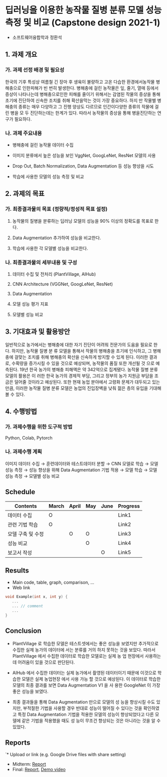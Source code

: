 # 딥러닝을 이용한 농작물 질병 분류 모델 성능 측정 및 비교 (Capstone design 2021-1)
* 소프트웨어융합학과 정환석

## 1. 과제 개요

### 가. 과제 선정 배경 및 필요성

한국의 기후 특성상 여름철 긴 장마 후 생육이 불량하고 고온 다습한 환경에서농작물 병해충으로 인한피해가 빈 번히 발생한다. 병해충에 걸린 농작물은 잎, 줄기, 열매 등에서 증상이 나타나는데 병해충으로인한 피해를 줄이기 위해서는 감염된 작물의 증상을 통해 초기에 진단하여 신속한 조치를 취해 확산을막는 것이 가장 중요하다. 하지 만 작물별 병해충의 종류는 매우 다양하고 그 진행 양상도 다르므로 인간이다양한 종류의 작물에 걸린 병을 모 두 진단하는데는 한계가 있다. 따라서 농작물의 증상을 통해 병을진단하는 연구가 필요하다.

### 나. 과제 주요내용

- 병해충에 걸린 농작물 데이터 수집

- 이미지 분류에서 높은 성능을 보인 VggNet, GoogLeNet, ResNet 모델의 사용 

- Drop Out, Batch Normalization, Data Augmentation 등 성능 향상을 시도

- 학습에 사용한 모델의 성능 측정 및 비교


## 2. 과제의 목표

### 가. 최종결과물의 목표 (정량적/정성적 목표 설정)

1) 농작물의 질병을 분류하는 딥러닝 모델의 성능을 90% 이상의 정확도를 목표로 한다.

2) Data Augmentation 추가하여 성능을 비교한다.

3) 학습에 사용한 각 모델별 성능을 비교한다.

### 나. 최종결과물의 세부내용 및 구성


1) 데이터 수집 및 전처리 (PlantVillage, AIHub)

2) CNN Architecture (VGGNet, GoogLeNet, ResNet)

3) Data Augmentation

4) 모델 성능 평가 지표

5) 모델별 성능 비교


## 3. 기대효과 및 활용방안

일반적으로 농가에서는 병해충에 대한 자기 진단이 어려워 전문가의 도움을 필요로 한다. 하지만, 농작물 질병 분 류 모델을 통해서 작물의 병해충을 초기에 인식하고, 그 병해충에 걸맞는 조치를 취해 병해충의 확산을 신속하게 방지할 수 있게 된다. 이러한 결과로, 수확량을 증가시킬 수 있을 것으로 예상되며, 농작물의 품질 또한 개선될 것 으로 예측된다. 19년 한국 농가의 병해충 피해액은 약 342억으로 집계됐다. 농작물 질병 분류 모델의 활용은 이 러한 한국 농가의 경제적 부담, 그리고 정부의 농가 지원금 부담을 조금은 덜어줄 것이라고 예상된다. 또한 현재 농업 분야에서 고령화 문제가 대두되고 있는 만큼, 이러한 농작물 질병 분류 모델은 농업의 진입장벽을 낮춰 젊은 층의 유입을 기대해 볼 수 있다.

## 4. 수행방법

### 가. 과제수행을 위한 도구적 방법

Python, Colab, Pytorch

### 나. 과제수행 계획

이미지 데이터 수집 → 훈련데이터와 테스트데이터 분할 → CNN 모델로 학습 → 모델 성능 측정 → 성능 향상을 위해 Data Augmentation 기법 적용 → 모델 학습 → 모델 성능 측정 → 모델별 성능 비교

## Schedule
| Contents | March | April |  May  | June  |   Progress   |
|----------|-------|-------|-------|-------|--------------|
|  데이터 수집  |   O   |       |       |       |     Link1    |
|  관련 기법 학습  |   O   |       |       |       |     Link2    |
|  모델 구축 및 수정  |       |   O   |   O   |       |     Link3    |
|  성능 비교  |       |       |   O   |       |     Link4    |
|  보고서 작성  |       |       |       |   O   |     Link5    |


## Results
* Main code, table, graph, comparison, ...
* Web link

``` C++
void Example(int x, int y) {
   ...  
   ... // comment
   ...
}
```

## Conclusion

* PlantVillage 로 학습한 모델은 테스트셋에서는 좋은 성능을 보였지만 추가적으로 수집한 실제 농가의 데이터에 서는 분류를 거의 하지 못하는 것을 보았다. 따라서 PlantVillage 에서 수집한 데이터로 학습한 모델로는 실제 농 업 현장에서 사용하는데 어려움이 있을 것으로 판단된다.

* AIHub 에서 수집한 데이터는 실제 농가에서 촬영된 데이터이기 때문에 이것으로 학습한 모델은 실제 농업현장 에서 사용 가능 할 것으로 예상된다. 이 데이터로 학습한 모델의 최종 결과를 보면 Data Augmentation V1 을 사 용한 GoogleNet 이 가장 좋은 성능을 보였다. 

* 최종 결과들을 통해 Data Augmentation 만으로 모델의 성 능을 향상시킬 수도 있지만, 부적절한 기법을 사용할 경우 반대로 성능이 떨어질 수 있다는 것을 확인하였고 특정 Data Augmentation 기법을 적용한 모델의 성능이 향상되었다고 다른 모델에 같은 기법을 적용했을 때도 성 능이 무조건 향상되는 것은 아니라는 것을 알 수 있었다.

## Reports
`* Upload or link (e.g. Google Drive files with share setting)
* Midterm: [Report](reports/Midterm.pdf)
* Final: [Report](reports/Final.pdf), [Demo video](Reports/Demo.mp4)
